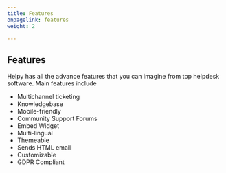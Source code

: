 ```yaml
---
title: Features
onpagelink: features
weight: 2

---
```


Features
--------

Helpy has all the advance features that you can imagine from top helpdesk software. Main features include

- Multichannel ticketing
- Knowledgebase
- Mobile-friendly
- Community Support Forums
- Embed Widget
- Multi-lingual
- Themeable
- Sends HTML email
- Customizable
- GDPR Compliant
 